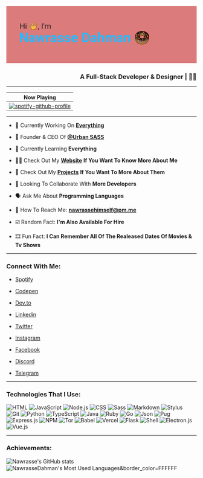 ![Header Png](/header.png)
<h3 align="right">A Full-Stack Developer & Designer | 👨‍💻 </h3>

<hr>

| Now Playing                                                                                                                    |
| ------------------------------------------------------------------------------------------------------------------------------ |
| [![spotify-github-profile](https://spotify-github-profile.vercel.app/api/view?uid=4pevqlgntbtzf7quj0q307245&cover_image=true&theme=natemoo-re)](https://spotify-github-profile.vercel.app/api/view?uid=4pevqlgntbtzf7quj0q307245) |

<hr>

- 🤖 Currently Working On [**Everything**](https://github.com/NawrasseDahman)

- 👑 Founder & CEO Of [**@Urban SASS**](https://github.com/UrbanSASS)

- 🧠 Currently Learning **Everything**

- 👨‍💻 Check Out My [**Website**](https://nawrassedahman.vercel.app/) **If You Want To Know More About Me**

- 🌟 Check Out My [**Projects**](https://nawrassedahman.github.io/Repository) **If You Want To More About Them**

- 🤩 Looking To Collaborate With **More Developers**

- 🗣️ Ask Me About **Programming Languages**

- 📧 How To Reach Me: **nawrassehimself@pm.me**

- ☑️ Random Fact: **I'm Also Available For Hire**

- 🎞️ Fun Fact: **I Can Remember All Of The Realeased Dates Of Movies & Tv Shows**

<p align="center">
  
<hr>

<h3 align="left">Connect With Me:</h3>

- [Spotify](https://open.spotify.com/user/72clwpvmzjpne0gpnfs9tldd9?si=gRZFoZ6NRYOrVlUKIiPQXQ&utm_source=copy-link&dl_branch=1)

- [Codepen](https://codepen.io/nawrassedahman)

- [Dev.to](https://dev.to/nawrassedahman)

- [Linkedin](https://www.linkedin.com/in/nawrassedahman/)

- [Twitter](https://twitter.com/nawrassedahman)

- [Instagram](https://www.instagram.com/nawrassedahman)

- [Facebook](https://www.facebook.com/nawrassedahman)

- [Discord](https://discord.com/users/878309088126197860)

- [Telegram](https://t.me/NawrasseDahman)

<hr>

### Technologies That I Use:

![HTML](https://img.shields.io/badge/HTML5-E34F26?style=for-the-badge&logo=html5&logoColor=white)
![JavaScript](https://img.shields.io/badge/JavaScript-F7DF1E?style=for-the-badge&logo=javascript&logoColor=black)
![Node.js](https://img.shields.io/badge/Node.js-43853D?style=for-the-badge&logo=node.js&logoColor=white)
![CSS](https://img.shields.io/badge/CSS3-1572B6?style=for-the-badge&logo=css3&logoColor=white)
![Sass](https://img.shields.io/badge/Sass-CC6699?style=for-the-badge&logo=sass&logoColor=white)
![Markdown](https://img.shields.io/badge/Markdown-000000?style=for-the-badge&logo=markdown&logoColor=white)
![Stylus](https://img.shields.io/badge/stylus-%23ff6347.svg?style=for-the-badge&logo=stylus&logoColor=white)
![Git](https://img.shields.io/badge/Git-F05032?style=for-the-badge&logo=git&logoColor=white)
![Python](https://img.shields.io/badge/Python-FFD43B?style=for-the-badge&logo=python&logoColor=darkgreen)
![TypeScript](https://img.shields.io/badge/TypeScript-007ACC?style=for-the-badge&logo=typescript&logoColor=white)
![Java](https://img.shields.io/badge/Java-ED8B00?style=for-the-badge&logo=java&logoColor=white)
![Ruby](https://img.shields.io/badge/Ruby-CC342D?style=for-the-badge&logo=ruby&logoColor=white)
![Go](https://img.shields.io/badge/Go-00ADD8?style=for-the-badge&logo=go&logoColor=white)
![Json](https://img.shields.io/badge/json-5E5C5C?style=for-the-badge&logo=json&logoColor=white)
![Pug](https://img.shields.io/badge/Pug-E3C29B?style=for-the-badge&logo=pug&logoColor=black)
![Express.js](https://img.shields.io/badge/express.js-%23404d59.svg?style=for-the-badge&logo=express&logoColor=%2361DAFB)
![NPM](https://img.shields.io/badge/NPM-%23000000.svg?style=for-the-badge&logo=npm&logoColor=white)
![Tor](https://img.shields.io/badge/tor-%237E4798.svg?style=for-the-badge&logo=tor-project&logoColor=white)
![Babel](https://img.shields.io/badge/Babel-F9DC3e?style=for-the-badge&logo=babel&logoColor=black)
![Vercel](https://img.shields.io/badge/vercel-%23000000.svg?style=for-the-badge&logo=vercel&logoColor=white)
![Flask](https://img.shields.io/badge/flask-%23000.svg?style=for-the-badge&logo=flask&logoColor=white)
![Shell](https://img.shields.io/badge/Shell_Script-121011?style=for-the-badge&logo=gnu-bash&logoColor=white)
![Electron.js](https://img.shields.io/badge/Electron-2B2E3A?style=for-the-badge&logo=electron&logoColor=9FEAF9)
![Vue.js](https://img.shields.io/badge/vuejs-%2335495e.svg?style=for-the-badge&logo=vuedotjs&logoColor=%234FC08D)

<hr>

### Achievements:
![Nawrasse's GitHub stats](https://github-readme-stats.vercel.app/api?username=NawrasseDahman&count_private=true&theme=dracula&show_icons=true&include_all_commits=true)
<img align="center" src="https://github-readme-stats-nawrassedahman.vercel.app/api/top-langs/?username=NawrasseDahman&layout=compact&theme=dracula&langs_count=10" alt="NawrasseDahman's Most Used Languages&border_color=FFFFFF" width="496" />
